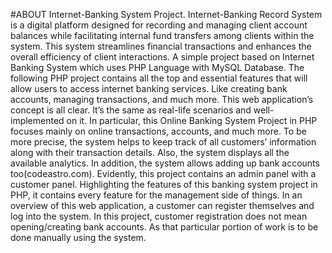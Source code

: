 #ABOUT Internet-Banking System Project.
Internet-Banking Record System is a digital platform designed for recording and managing client account balances while facilitating internal fund transfers among clients within the system. This system streamlines financial transactions and enhances the overall efficiency of client interactions.
A simple project based on Internet Banking System which uses PHP Language with MySQL Database. The following PHP project contains all the top and essential features that will allow users to access internet banking services. Like creating bank accounts, managing transactions, and much more. This web application’s concept is all clear. It’s the same as real-life scenarios and well-implemented on it.
In particular, this Online Banking System Project in PHP focuses mainly on online transactions, accounts, and much more. To be more precise, the system helps to keep track of all customers’ information along with their transaction details. Also, the system displays all the available analytics. In addition, the system allows adding up bank accounts too(codeastro.com). Evidently, this project contains an admin panel with a customer panel. Highlighting the features of this banking system project in PHP, it contains every feature for the management side of things. In an overview of this web application, a customer can register themselves and log into the system. In this project, customer registration does not mean opening/creating bank accounts. As that particular portion of work is to be done manually using the system.
